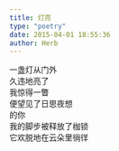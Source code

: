 ```yaml
---  
title: 灯亮  
type: "poetry"  
date: 2015-04-01 18:55:36  
author: Herb  
---  
```

一盏灯从门外  
久违地亮了  
我惊得一瞥  
便望见了日思夜想  
的你  
我的脚步被释放了枷锁  
它欢脱地在云朵里徜徉